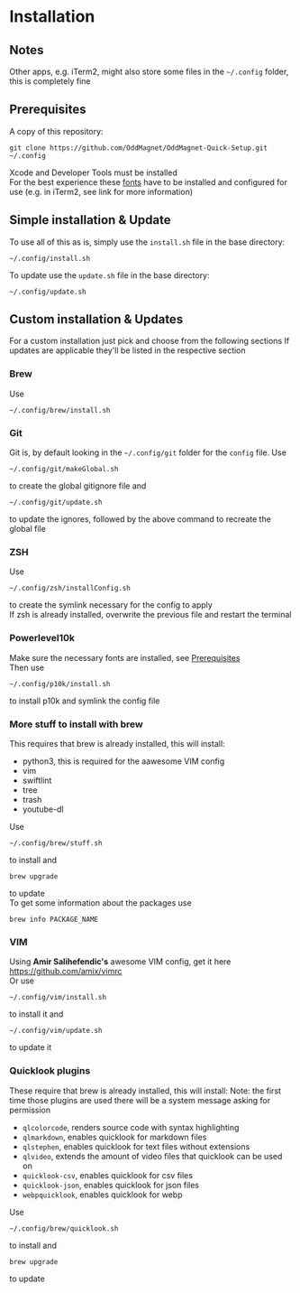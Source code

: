 # Installation
## Notes
Other apps, e.g. iTerm2, might also store some files in the `~/.config` folder, this is completely fine

## Prerequisites
A copy of this repository: 

	git clone https://github.com/OddMagnet/OddMagnet-Quick-Setup.git ~/.config

Xcode and Developer Tools must be installed  
For the best experience these [fonts]( https://github.com/romkatv/powerlevel10k#meslo-nerd-font-patched-for-powerlevel10k) have to be installed and configured for use (e.g. in iTerm2, see link for more information)

## Simple installation & Update
To use all of this as is, simply use the `install.sh` file in the base directory:

	~/.config/install.sh
    
To update use the `update.sh` file in the base directory:

	~/.config/update.sh
    
    
## Custom installation & Updates
For a custom installation just pick and choose from the following sections
If updates are applicable they'll be listed in the respective section

### Brew
Use 

	~/.config/brew/install.sh
 
    
### Git
Git is, by default looking in the `~/.config/git` folder for the `config` file.
Use 

	~/.config/git/makeGlobal.sh
 
to create the global gitignore file and 

	~/.config/git/update.sh
 
to update the ignores, followed by the above command to recreate the global file


### ZSH
Use 

	~/.config/zsh/installConfig.sh
 
to create the symlink necessary for the config to apply  
If zsh is already installed, overwrite the previous file and restart the terminal

### Powerlevel10k
Make sure the necessary fonts are installed, see [Prerequisites](#prerequisites)  
Then use 

	~/.config/p10k/install.sh
 
to install p10k and symlink the config file

### More stuff to install with brew
This requires that brew is already installed, this will install:
- python3, this is required for the aawesome VIM config
- vim
- swiftlint 
- tree 
- trash 
- youtube-dl  

Use 

	~/.config/brew/stuff.sh
 
to install and 

	brew upgrade
 
to update  
To get some information about the packages use 

	brew info PACKAGE_NAME


### VIM
Using **Amir Salihefendic's** awesome VIM config, get it here https://github.com/amix/vimrc  
Or use 

	~/.config/vim/install.sh
 
to install it and 

	~/.config/vim/update.sh
 
to update it

### Quicklook plugins
These require that brew is already installed, this will install:
Note: the first time those plugins are used there will be a system message asking for permission
- `qlcolorcode`, renders source code with syntax highlighting
- `qlmarkdown`, enables quicklook for markdown files
- `qlstephen`, enables quicklook for text files without extensions
- `qlvideo`, extends the amount of video files that quicklook can be used on
- `quicklook-csv`, enables quicklook for csv files
- `quicklook-json`, enables quicklook for json files
- `webpquicklook`, enables quicklook for webp

Use 

	~/.config/brew/quicklook.sh
 
to install and 

	brew upgrade
 
to update
